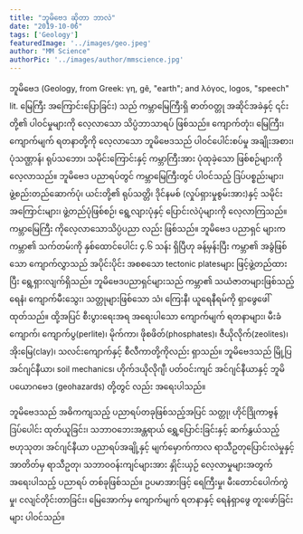 ```yaml
---
title: "ဘူမိဗေဒ ဆိုတာ ဘာလဲ"
date: "2019-10-06"
tags: ['Geology']
featuredImage: '../images/geo.jpeg'
author: "MM Science"
authorPic: '../images/author/mmscience.jpg'
---
```

ဘူမိဗေဒ (Geology, from Greek: γη, gê, "earth"; and λόγος, logos, "speech" lit. မြေကြီး အကြောင်းပြောခြင်း) သည် ကမ္ဘာမြေကြီးရှိ ဓာတ်ဝတ္တု အဆိုင်အခဲနှင့် ၎င်းတို့၏ ပါဝင်မှုများကို လေ့လာသော သိပ္ပံဘာသာရပ် ဖြစ်သည်။ ကျောက်တုံး၊ မြေကြီး၊ ကျောက်မျက် ရတနာတို့ကို လေ့လာသော ဘူမိဗေဒသည် ပါဝင်ပေါင်းစပ်မှု အချိုးအစား၊ ပုံသဏ္ဌာန်၊ ရုပ်သဘော၊ သမိုင်းကြောင်းနှင့် ကမ္ဘာကြီးအား ပုံထုခဲ့သော ဖြစ်စဉ်များကို လေ့လာသည်။ ဘူမိဗေဒ ပညာရပ်တွင် ကမ္ဘာမြေကြီးတွင် ပါဝင်သည့် ဒြပ်ပစ္စည်းများ၊ ဖွဲ့စည်းတည်ဆောက်ပုံ၊ ယင်းတို့၏ ရုပ်သတ္တိ၊ ဒိုင်နမစ် (လှုပ်ရှားမှုစွမ်းအား)နှင့် သမိုင်းအကြောင်းများ၊ ဖွဲ့တည်ပုံဖြစ်စဉ်၊ ရွေ့လျားပုံနှင့် ပြောင်းလဲပုံများကို လေ့လာကြသည်။ ကမ္ဘာမြေကြီး ကိုလေ့လာသောသိပ္ပံပညာ လည်း ဖြစ်သည်။ ဘူမိဗေဒ ပညာရှင် များက ကမ္ဘာ၏ သက်တမ်းကို နှစ်ထောင်ပေါင်း ၄.၆ သန်း ရှိပြီဟု ခန့်မှန်းပြီး ကမ္ဘာ၏ အခွံဖြစ်သော ကျောက်လွှာသည် အပိုင်းပိုင်း အစစသော tectonic platesများ ဖြင့်ဖွဲ့တည်ထားပြီး ရွေ့ရှားလျက်ရှိသည်။ ဘူမိဗေဒပညာရှင်များသည် ကမ္ဘာ၏ သယံဇာတများဖြစ်သည့် ရေနံ၊ ကျောက်မီးသွေး၊ သတ္တုများဖြစ်သော သံ၊ ကြေးနီ၊ ယူရေနီရမ်ကို ရှာဖွေဖေါ်ထုတ်သည်။ ထို့အပြင် စီးပွားရေးအရ အရေးပါသော ကျောက်မျက် ရတနာများ၊ မီးခံကျောက်၊ ကျောက်ပွ(perlite)၊ မိုက်ကာ၊ ဖိုစဖိတ်(phosphates)၊ ဇီယိုလိုက်(zeolites)၊ အိုးမြေ(clay)၊ သလင်းကျောက်နှင့် စီလီကာတို့ကိုလည်း ရှာသည်။ ဘူမိဗေဒသည် မြို့ပြ အင်ဂျင်နီယာ၊ soil mechanics၊ ဟိုက်ဒယိုလိုဂျီ၊ ပတ်ဝင်းကျင် အင်ဂျင်နီယာနှင့် ဘူမိပယောဂဗေဒ (geohazards) တို့တွင် လည်း အရေးပါသည်။

ဘူမိဗေဒသည် အဓိကကျသည့် ပညာရပ်တခုဖြစ်သည့်အပြင် သတ္တု၊ ဟိုင်ဒြိုကာဗွန် ဒြပ်ပေါင်း ထုတ်ယူခြင်း၊ သဘာဝဘေးအန္တရာယ် ရွှေ့ပြောင်းခြင်းနှင့် ဆက်နွှယ်သည့် ဗဟုသုတ၊ အင်ဂျင်နီယာ ပညာရပ်အချို့နှင့် မျက်မှောက်ကာလ ရာသီဥတုပြောင်းလဲမှုနှင့် အာတိတ်မှ ရာသီဥတု၊ သဘာဝဝန်းကျင်များအား နှိုင်းယှဉ် လေ့လာမှုများအတွက် အရေးပါသည့် ပညာရပ် တစ်ခုဖြစ်သည်။ ဥပမာအားဖြင့် ရေကြီးမှု၊ မီးတောင်ပေါက်ကွဲမှု၊ ငလျင်တိုင်းတာခြင်း၊ မြေအောက်မှ ကျောက်မျက် ရတနာနှင့် ရေနံရှာဖွေ တူးဖော်ခြင်းများ ပါဝင်သည်။